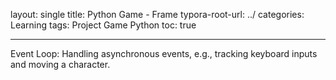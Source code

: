 layout: single
title: Python Game - Frame
typora-root-url: ../
categories: Learning
tags: Project  Game Python
toc: true

---

Event Loop: Handling asynchronous events, e.g., tracking keyboard inputs and moving a character.

